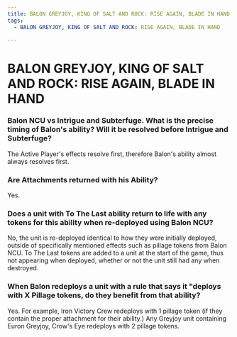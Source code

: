 ```yaml
---
title: BALON GREYJOY, KING OF SALT AND ROCK: RISE AGAIN, BLADE IN HAND
tags:
  - BALON GREYJOY, KING OF SALT AND ROCK: RISE AGAIN, BLADE IN HAND

---
```


# BALON GREYJOY, KING OF SALT AND ROCK: RISE AGAIN, BLADE IN HAND

### Balon NCU vs Intrigue and Subterfuge. What is the precise timing of Balon's ability? Will it be resolved before Intrigue and Subterfuge?


The Active Player's effects resolve first, therefore Balon's ability almost always resolves first. 




### Are Attachments returned with his Ability?


Yes. 




### Does a unit with To The Last ability return to life with any tokens for this ability when re-deployed using Balon NCU?

 No, the unit is re-deployed identical to how they were initially deployed, outside of specifically mentioned effects such as pillage tokens from Balon NCU. To The Last tokens are added to a unit at the start of the game, thus not appearing when deployed, whether or not the unit still had any when destroyed.




### When Balon redeploys a unit with a rule that says it "deploys with X Pillage tokens, do they benefit from that ability? 


Yes. For example, Iron Victory Crew redeploys with 1 pillage token (if they contain the proper attachment for their ability.) Any Greyjoy unit containing Euron Greyjoy, Crow's Eye redeploys with 2 pillage tokens.





